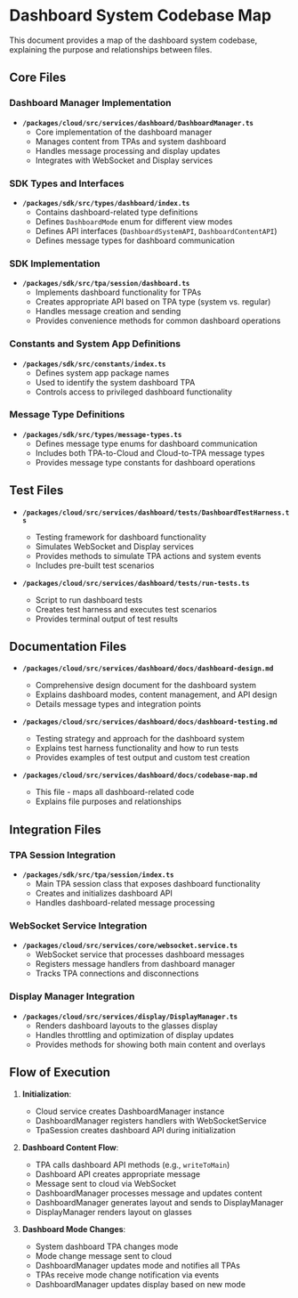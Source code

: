 # Dashboard System Codebase Map

This document provides a map of the dashboard system codebase, explaining the purpose and relationships between files.

## Core Files

### Dashboard Manager Implementation

- **`/packages/cloud/src/services/dashboard/DashboardManager.ts`**
  - Core implementation of the dashboard manager
  - Manages content from TPAs and system dashboard
  - Handles message processing and display updates
  - Integrates with WebSocket and Display services

### SDK Types and Interfaces

- **`/packages/sdk/src/types/dashboard/index.ts`**
  - Contains dashboard-related type definitions
  - Defines `DashboardMode` enum for different view modes
  - Defines API interfaces (`DashboardSystemAPI`, `DashboardContentAPI`)
  - Defines message types for dashboard communication

### SDK Implementation

- **`/packages/sdk/src/tpa/session/dashboard.ts`**
  - Implements dashboard functionality for TPAs
  - Creates appropriate API based on TPA type (system vs. regular)
  - Handles message creation and sending
  - Provides convenience methods for common dashboard operations

### Constants and System App Definitions

- **`/packages/sdk/src/constants/index.ts`**
  - Defines system app package names
  - Used to identify the system dashboard TPA
  - Controls access to privileged dashboard functionality

### Message Type Definitions

- **`/packages/sdk/src/types/message-types.ts`**
  - Defines message type enums for dashboard communication
  - Includes both TPA-to-Cloud and Cloud-to-TPA message types
  - Provides message type constants for dashboard operations

## Test Files

- **`/packages/cloud/src/services/dashboard/tests/DashboardTestHarness.ts`**
  - Testing framework for dashboard functionality
  - Simulates WebSocket and Display services
  - Provides methods to simulate TPA actions and system events
  - Includes pre-built test scenarios

- **`/packages/cloud/src/services/dashboard/tests/run-tests.ts`**
  - Script to run dashboard tests
  - Creates test harness and executes test scenarios
  - Provides terminal output of test results

## Documentation Files

- **`/packages/cloud/src/services/dashboard/docs/dashboard-design.md`**
  - Comprehensive design document for the dashboard system
  - Explains dashboard modes, content management, and API design
  - Details message types and integration points

- **`/packages/cloud/src/services/dashboard/docs/dashboard-testing.md`**
  - Testing strategy and approach for the dashboard system
  - Explains test harness functionality and how to run tests
  - Provides examples of test output and custom test creation

- **`/packages/cloud/src/services/dashboard/docs/codebase-map.md`**
  - This file - maps all dashboard-related code
  - Explains file purposes and relationships

## Integration Files

### TPA Session Integration

- **`/packages/sdk/src/tpa/session/index.ts`**
  - Main TPA session class that exposes dashboard functionality
  - Creates and initializes dashboard API
  - Handles dashboard-related message processing

### WebSocket Service Integration

- **`/packages/cloud/src/services/core/websocket.service.ts`**
  - WebSocket service that processes dashboard messages
  - Registers message handlers from dashboard manager
  - Tracks TPA connections and disconnections

### Display Manager Integration

- **`/packages/cloud/src/services/display/DisplayManager.ts`**
  - Renders dashboard layouts to the glasses display
  - Handles throttling and optimization of display updates
  - Provides methods for showing both main content and overlays

## Flow of Execution

1. **Initialization**:
   - Cloud service creates DashboardManager instance
   - DashboardManager registers handlers with WebSocketService
   - TpaSession creates dashboard API during initialization

2. **Dashboard Content Flow**:
   - TPA calls dashboard API methods (e.g., `writeToMain`)
   - Dashboard API creates appropriate message
   - Message sent to cloud via WebSocket
   - DashboardManager processes message and updates content
   - DashboardManager generates layout and sends to DisplayManager
   - DisplayManager renders layout on glasses

3. **Dashboard Mode Changes**:
   - System dashboard TPA changes mode
   - Mode change message sent to cloud
   - DashboardManager updates mode and notifies all TPAs
   - TPAs receive mode change notification via events
   - DashboardManager updates display based on new mode